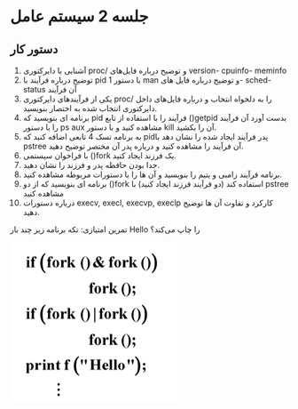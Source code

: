 # جلسه 2 سیستم عامل

## دستور کار
1.	آشنایی با دایرکتوری proc/ و توضیح درباره فایل‌های version- cpuinfo- meminfo
2.	توضیح درباره فرآیند با pid 1 با دستور man و توضیح درباره فایل های- sched- status آن فرآیند
3.	یکی از فرآیندهای دایرکتوری proc/ را به دلخواه انتخاب و درباره فایل‌های داخل دایرکتوری انتخاب شده به اختصار بنویسید.
4.	برنامه ای بنویسید که pid فرآیند را با استفاده از تابع ()getpid بدست آورد آن فرآیند را با دستور ps aux مشاهده کنید و با دستور kill آن را بکشید.
5.	به برنامه تسک 4 تابعی اضافه کنید که  pidپدر فرآیند ایجاد شده را نشان دهد با pstree آن فرآیند را مشاهده کنید و درباره پدر آن مختصر توضیح دهید.
6.	با فراخوان سیستمی ()fork یک فرزند ایجاد کنید.
7.	جدا بودن حافظه پدر و فرزند را نشان دهید.
8.	برنامه فرآیند زامبی و یتیم را بنویسید و آن ها را با دستورات مربوطه مشاهده کنید.
9.	برنامه ای بنویسید که از دو ()fork استفاده کند (دو فرآیند فرزند ایجاد کنید) با pstree مشاهده کنید
10. درباره دستورات  execv, execl, execvp, execlp کارکرد و تفاوت آن ها توضیح دهید.

تمرین امتیازی: تکه برنامه زیر چند بار Hello را چاپ می‌کند؟

![Fork Image](Images/fork.png)


